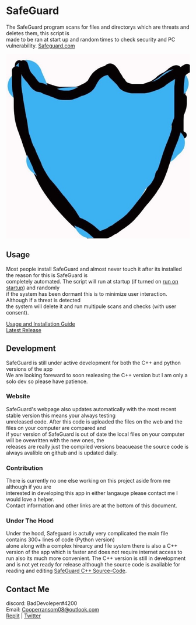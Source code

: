 # SafeGuard
The SafeGuard program scans for files and directorys which are threats and deletes them, this script is  
made to be ran at start up and random times to check security and PC vulnerability. [Safeguard.com](https://itzcozi.github.io/SafeGuard/)

![SafeGuard](.ignore/BluBanner.jpg)

## Usage
Most people install SafeGuard and almost never touch it after its installed the reason for this is SafeGuard is  
completely automated. The script will run at startup (if turned on [run on startup](https://itzcozi.github.io/SafeGuard/data/run-on-startup.html)) and randomly  
if the system has been dormant this is to minimize user interaction. Although if a threat is detected  
the system will delete it and run multipule scans and checks (with user consent).

[Usage and Installation Guide](https://github.com/itzCozi/SafeGuard/wiki/User-Manual)  
[Latest Release](https://github.com/itzCozi/SafeGuard/releases/tag/1.0.2)


## Development
SafeGuard is still under active development for both the C++ and python versions of the app  
We are looking foreward to soon realeasing the C++ version but I am only a solo dev so please have patience.


### Website
SafeGuard's webpage also updates automatically with the most recent stable version this means your always testing  
unreleased code. After this code is uploaded the files on the web and the files on your computer are compared and  
if your version of SafeGuard is out of date the local files on your computer will be ovewritten with the new ones, the  
releases are really just the compiled versions beacuease the source code is always avalible on github and is updated daily.


### Contribution 
There is currently no one else working on this project aside from me although if you are  
interested in developing this app in either langauge please contact me I would love a helper.  
Contact information and other links are at the bottom of this document.


### Under The Hood
Under the hood, Safeguard is actully very complicated the main file contains 300+ lines of code (Python version)  
alone along with a complex hirearcy and file system there is also a C++ version of the app which is faster and 
does not require internet access to run also its much more convenient. The C++ version is still in 
development and is not yet ready for release although the source code is available for reading and editing [SafeGuard C++ Source-Code](https://github.com/itzCozi/SafeGuard/tree/main/C%2B%2B%20Version%20(UNFINISHED)).


Contact Me
---------------------------------
discord: BadDevoleper#4200                                                                                                                                             
Email: Cooperransom08@outlook.com                                                                                                                                      
[Replit](https://replit.com/@cozi08) | 
[Twitter](https://twitter.com/ransom_cooper)
